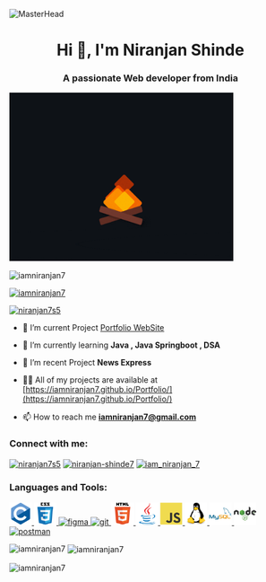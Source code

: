 ![MasterHead](https://user-images.githubusercontent.com/74038190/225813708-98b745f2-7d22-48cf-9150-083f1b00d6c9.gif)

<h1 align="center">Hi 👋, I'm Niranjan Shinde</h1>
<h3 align="center">A passionate Web developer from India</h3>


<img align="centre" alt="Coding" width="400" src="https://raw.githubusercontent.com/iamniranjan7/Portfolio/main/213911110-aedbef38-a29f-4b6b-a65c-11608b4f75a5.gif">

<p align="left"> <img src="https://komarev.com/ghpvc/?username=iamniranjan7&label=Profile%20views&color=0e75b6&style=flat" alt="iamniranjan7" /> </p>

<p align="left"> <a href="https://github.com/ryo-ma/github-profile-trophy"><img src="https://github-profile-trophy.vercel.app/?username=iamniranjan7" alt="iamniranjan7" /></a> </p>

<p align="left"> <a href="https://twitter.com/niranjan7s5" target="blank"><img src="https://img.shields.io/twitter/follow/niranjan7s5?logo=twitter&style=for-the-badge" alt="niranjan7s5" /></a> </p>

- 🔭 I’m current Project [Portfolio WebSite](https://iamniranjan7.github.io/Portfolio/)

- 🌱 I’m currently learning **Java , Java Springboot , DSA**

- 🔭 I’m recent Project **News Express**

- 👨‍💻 All of my projects are available at [https://iamniranjan7.github.io/Portfolio/](https://iamniranjan7.github.io/Portfolio/)

- 📫 How to reach me **iamniranjan7@gmail.com**

<h3 align="left">Connect with me:</h3>
<p align="left">
<a href="https://twitter.com/niranjan7s5" target="blank"><img align="center" src="https://raw.githubusercontent.com/rahuldkjain/github-profile-readme-generator/master/src/images/icons/Social/twitter.svg" alt="niranjan7s5" height="30" width="40" /></a>
<a href="https://linkedin.com/in/niranjan-shinde7" target="blank"><img align="center" src="https://raw.githubusercontent.com/rahuldkjain/github-profile-readme-generator/master/src/images/icons/Social/linked-in-alt.svg" alt="niranjan-shinde7" height="30" width="40" /></a>
<a href="https://instagram.com/iam_niranjan_7" target="blank"><img align="center" src="https://raw.githubusercontent.com/rahuldkjain/github-profile-readme-generator/master/src/images/icons/Social/instagram.svg" alt="iam_niranjan_7" height="30" width="40" /></a>
</p>

<h3 align="left">Languages and Tools:</h3>
<p align="left"> <a href="https://www.cprogramming.com/" target="_blank" rel="noreferrer"> <img src="https://raw.githubusercontent.com/devicons/devicon/master/icons/c/c-original.svg" alt="c" width="40" height="40"/> </a> <a href="https://www.w3schools.com/css/" target="_blank" rel="noreferrer"> <img src="https://raw.githubusercontent.com/devicons/devicon/master/icons/css3/css3-original-wordmark.svg" alt="css3" width="40" height="40"/> </a> <a href="https://www.figma.com/" target="_blank" rel="noreferrer"> <img src="https://www.vectorlogo.zone/logos/figma/figma-icon.svg" alt="figma" width="40" height="40"/> </a> <a href="https://git-scm.com/" target="_blank" rel="noreferrer"> <img src="https://www.vectorlogo.zone/logos/git-scm/git-scm-icon.svg" alt="git" width="40" height="40"/> </a> <a href="https://www.w3.org/html/" target="_blank" rel="noreferrer"> <img src="https://raw.githubusercontent.com/devicons/devicon/master/icons/html5/html5-original-wordmark.svg" alt="html5" width="40" height="40"/> </a> <a href="https://www.java.com" target="_blank" rel="noreferrer"> <img src="https://raw.githubusercontent.com/devicons/devicon/master/icons/java/java-original.svg" alt="java" width="40" height="40"/> </a> <a href="https://developer.mozilla.org/en-US/docs/Web/JavaScript" target="_blank" rel="noreferrer"> <img src="https://raw.githubusercontent.com/devicons/devicon/master/icons/javascript/javascript-original.svg" alt="javascript" width="40" height="40"/> </a> <a href="https://www.linux.org/" target="_blank" rel="noreferrer"> <img src="https://raw.githubusercontent.com/devicons/devicon/master/icons/linux/linux-original.svg" alt="linux" width="40" height="40"/> </a> <a href="https://www.mysql.com/" target="_blank" rel="noreferrer"> <img src="https://raw.githubusercontent.com/devicons/devicon/master/icons/mysql/mysql-original-wordmark.svg" alt="mysql" width="40" height="40"/> </a> <a href="https://nodejs.org" target="_blank" rel="noreferrer"> <img src="https://raw.githubusercontent.com/devicons/devicon/master/icons/nodejs/nodejs-original-wordmark.svg" alt="nodejs" width="40" height="40"/> </a> <a href="https://postman.com" target="_blank" rel="noreferrer"> <img src="https://www.vectorlogo.zone/logos/getpostman/getpostman-icon.svg" alt="postman" width="40" height="40"/> </a> </p>

<p><img align="left" src="https://github-readme-stats.vercel.app/api/top-langs?username=iamniranjan7&show_icons=true&locale=en&layout=compact" alt="iamniranjan7" /></p>

<p>&nbsp;<img align="center" src="https://github-readme-stats.vercel.app/api?username=iamniranjan7&show_icons=true&locale=en" alt="iamniranjan7" /></p>

<p><img align="center" src="https://github-readme-streak-stats.herokuapp.com/?user=iamniranjan7&" alt="iamniranjan7" /></p>
